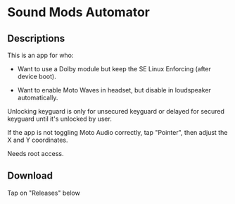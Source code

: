 # Sound Mods Automator

## Descriptions
This is an app for who:

- Want to use a Dolby module but keep the SE Linux Enforcing (after device boot).

- Want to enable Moto Waves in headset, but disable in loudspeaker automatically.

Unlocking keyguard is only for unsecured keyguard or delayed for secured keyguard until it's unlocked by user.

If the app is not toggling Moto Audio correctly, tap "Pointer", then adjust the X and Y coordinates.

Needs root access.

## Download
Tap on "Releases" below
